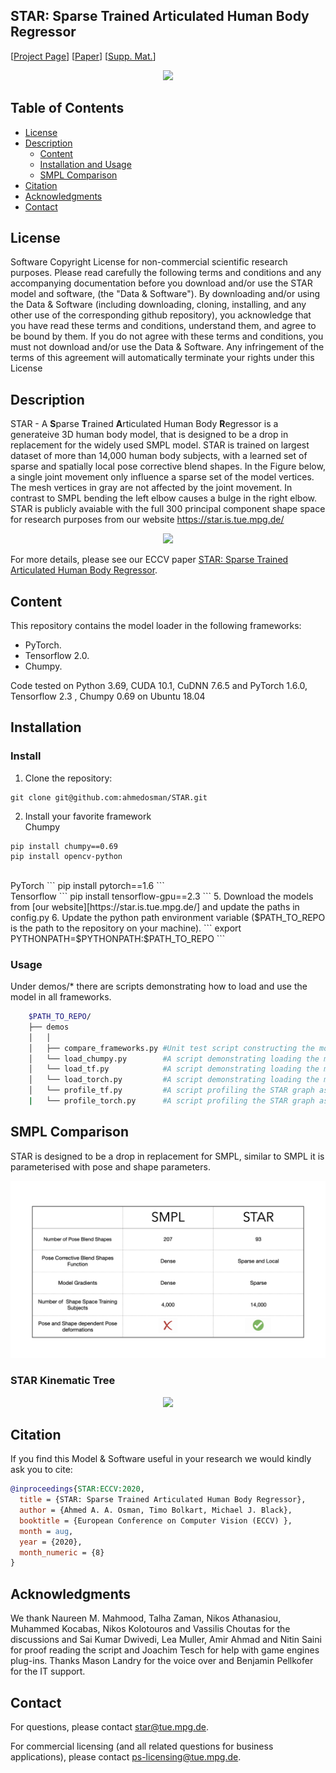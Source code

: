 ## STAR: Sparse Trained Articulated Human Body Regressor 

<!-- TODO: Replace with our arxiv link -->
<!-- [![report](https://img.shields.io/badge/arxiv-report-red)](https://arxiv.org/abs/1912.05656) -->

[[Project Page](https://star.is.tue.mpg.de/)] 
[[Paper](https://ps.is.tuebingen.mpg.de/uploads_file/attachment/attachment/618/star_paper.pdf)]
[[Supp. Mat.](https://ps.is.tuebingen.mpg.de/uploads_file/attachment/attachment/619/star_supmat.pdf)]

<p align="center">
  <img src="./images/main_teaser.png" />
</p>


## Table of Contents
  * [License](#license)
  * [Description](#description)
    * [Content](#content)
    * [Installation and Usage](#Installation)
    * [SMPL Comparison](#SMPLComparison)
  * [Citation](#citation)
  * [Acknowledgments](#acknowledgments)
  * [Contact](#contact)


## License

Software Copyright License for non-commercial scientific research purposes.
Please read carefully the following terms and conditions and any accompanying
documentation before you download and/or use the STAR model and
software, (the "Data & Software"). By downloading and/or using the
Data & Software (including downloading, cloning, installing, and any other use
of the corresponding github repository), you acknowledge that you have read
these terms and conditions, understand them, and agree to be bound by them. If
you do not agree with these terms and conditions, you must not download and/or
use the Data & Software. Any infringement of the terms of this agreement will
automatically terminate your rights under this License


## Description

STAR - A **S**parse **T**rained  **A**rticulated Human Body **R**egressor is a generateive 3D human body model, that is designed to be a drop in replacement for the widely used SMPL model.
STAR is trained on largest dataset of more than 14,000 human body subjects, with a learned set of sparse and spatially local pose corrective 
blend shapes. In the Figure below, a single joint movement only influence a sparse set of the model vertices. The mesh vertices in 
gray are not affected by the joint movement. In contrast to SMPL bending the left elbow causes a bulge in the right elbow.  <br/>
STAR is publicly avaiable with the full 300 principal component shape space for research purposes from our website https://star.is.tue.mpg.de/

<p align="center">
  <img src="./images/sparse_pose_correctives.png" />
</p>


 For more details, please see our ECCV paper
[STAR: Sparse Trained Articulated Human Body Regressor](https://ps.is.mpg.de/uploads_file/attachment/attachment/618/star_paper.pdf).

## Content
This repository contains the model loader in the following frameworks:
* PyTorch. 
* Tensorflow 2.0.
* Chumpy.

Code tested on Python 3.69, CUDA 10.1, CuDNN 7.6.5 and PyTorch 1.6.0, Tensorflow 2.3 , Chumpy 0.69 on Ubuntu 18.04

## Installation 

### Install 
1. Clone the repository: 

```Shell
git clone git@github.com:ahmedosman/STAR.git
```
2. Install your favorite framework <br/>
Chumpy
```
pip install chumpy==0.69
pip install opencv-python
```
<br/>
PyTorch
```
pip install pytorch==1.6
```
<br/>
Tensorflow
```
pip install tensorflow-gpu==2.3
```
5. Download the models from [our website][https://star.is.tue.mpg.de/] and update the paths in config.py
6. Update the python path environment variable ($PATH_TO_REPO is the path to the repository on your machine). 
```
export PYTHONPATH=$PYTHONPATH:$PATH_TO_REPO
```

### Usage

Under demos/* there are scripts demonstrating how to load and use the model in all frameworks. 
```bash
    $PATH_TO_REPO/
    ├── demos
    │   │
    │   ├── compare_frameworks.py #Unit test script constructing the model with three frameworks and comparing the output
    │   └── load_chumpy.py        #A script demonstrating loading the model in chumpy
    │   └── load_tf.py            #A script demonstrating loading the model in Tensorflow
    │   └── load_torch.py         #A script demonstrating loading the model in PyTorch
    │   └── profile_tf.py         #A script profiling the STAR graph as a function of batch Size in Tensorflow
    |   └── profile_torch.py      #A script profiling the STAR graph as a function of batch Size in PyTorch
```

## SMPL Comparison 
STAR is designed to be a drop in replacement for SMPL, similar to SMPL it is parameterised with pose and shape parameters. 

<p align="center">
  <img src="./images/smpl_vs_star.jpeg" />
</p>

### STAR Kinematic Tree
<p align="center">
  <img src="./images/star_kinematic_tree.png" />
</p>




## Citation

If you find this Model & Software useful in your research we would kindly ask you to cite:

```bibtex
@inproceedings{STAR:ECCV:2020,
  title = {STAR: Sparse Trained Articulated Human Body Regressor},
  author = {Ahmed A. A. Osman, Timo Bolkart, Michael J. Black},
  booktitle = {European Conference on Computer Vision (ECCV) },
  month = aug,
  year = {2020},
  month_numeric = {8}
}
```

## Acknowledgments
We thank Naureen M. Mahmood, Talha Zaman,  Nikos Athanasiou, Muhammed Kocabas, Nikos Kolotouros and Vassilis Choutas for the discussions 
and Sai Kumar Dwivedi, Lea Muller,  Amir Ahmad and Nitin Saini for proof reading the script and Joachim Tesch for help with game engines plug-ins.
Thanks Mason Landry for the voice over and Benjamin Pellkofer for the IT support.

## Contact

For questions, please contact [star@tue.mpg.de](mailto:star@tue.mpg.de). 

For commercial licensing (and all related questions for business applications), please contact [ps-licensing@tue.mpg.de](mailto:ps-licensing@tue.mpg.de).
